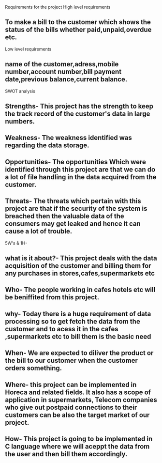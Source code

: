 Requirements for the project
High level requirements
## To make a bill to the customer which shows the status of the bills whether paid,unpaid,overdue etc.
Low level requirements
## name of the customer,adress,mobile number,account number,bill payment date,previous balance,current balance.

SWOT analysis
## Strengths- This project has the strength to keep the track record of the customer's data in large numbers.

## Weakness- The weakness identified was regarding the data storage.

## Opportunities- The opportunities Which were identified through this project are that we can do a lot of file handling in the data acquired from the customer.
## Threats- The threats which pertain with this project are that if the security of the system is breached then the valuable data of the consumers may get leaked and hence it can cause a lot of trouble.

5W's & 1H-
## what is it about?- This project deals with the data acquisition of the customer and billing them for any purchases in stores,cafes,supermarkets etc

## Who- The people working in cafes hotels etc will be beniffited from this project.
## why- Today there is a huge requirement of data processing so to get fetch the data from the customer and to acess it in the cafes ,supermarkets etc to bill them is the basic need

## When- We are expected to diliver the product or the bill to our customer when the customer orders something.

## Where- this project can be implemented in Horeca and related fields. It also has a scope of application in supermarkets, Telecom companies who give out postpaid connections to their customers can be also the target market of our project.

## How- This project is going to be implemented in C language where we will aceppt the data from the user and then bill them accordingly.

